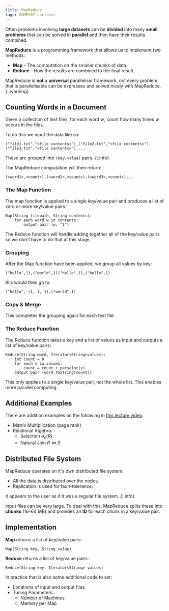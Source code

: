 ```yaml
---
title: MapReduce
tags: COMP207 Lectures
---
```

Often problems involving **large datasets** can be **divided** into many **small problems** that can be solved in **parallel** and then have their results combined.

**MapReduce** is a programming framework that allows us to implement two methods:

* **Map** - The computation on the smaller chunks of data.
* **Reduce** - How the results are combined to the final result.

MapReduce is **not** a **universal** parallelism framework, not every problem that is parallelisable can be expresses and solved nicely with MapReduce.
{:.warning}

## Counting Words in a Document
Given a collection of text files, for each word $w$, count how many times $w$ occurs in the files.

To do this we input the data like so:

```
("file1.txt","<file contents>"),("file2.txt","<file contents>"),("file3.txt","<file contents>"),...
```

These are grouped into `(key,value)` pairs.
{:.info}

The MapReduce computation will then return:

```
(<word1>,<count>),(<word2>,<count>),(<word3>,<count>),...
```

### The Map Function
The map function is applied to a single key/value pair and produces a list of zero or more key/value pairs:

```
Map(String filepath, String contents):
	for each word w in contents:
		output pair (w, "1")
```

The Reduce function will handle adding together all of the key/value pairs so we don't have to do that at this stage.

### Grouping
After the Map function have been applied, we group all values by key:

```
("hello",1),("world",1)("hello",1),("hello",1)
```

this would then go to:

```
("hello", (1, 1, 1),("world",1)
```

### Copy & Merge
This completes the grouping again for each text file.

### The Reduce Function
The Reduce function takes a key and a list of values as input and outputs a list of key/value pairs:

```
Reduce(String word, Iterator<String>values):
	int count = 0
	for each v in values:
		count = count + parseInt(v)
	output pair (word,toString(count))
```

This only applies to a single key/value pair, not the whole list. This enables more parallel computing.

## Additional Examples
There are addition examples on the following in [this lecture video](https://liverpool.instructure.com/courses/46572/pages/more-indepth-details-of-mapreduce-not-required-for-the-exam?module_item_id=1218355):

* Matrix Multiplication (page rank)
* Relational Algebra:
	* Selection $\sigma_c(R)$
	* Natural Join $R\bowtie S$
	
## Distributed File System
MapReduce operates on it's own distributed file system:

* All the data is distributed over the nodes.
* Replication is used for fault-tolerance.

It appears to the user as if it was a regular file system.
{:.info}

Input files can be very large. To deal with this, MapReduce splits these into **chunks** (16-64 MB) and provides an **ID** for each chunk in a key/value pair.

## Implementation
**Map** returns a list of key/value pairs:

```
Map(String key, String value)
```

**Reduce** returns a list of key/value pairs:

```
Reduce(String key, Iterator<String> values)
```

In practice that is also some additional code to set:

* Locations of input and output files.
* Tuning Parameters:
	* Number of Machines
	* Memory per Map
